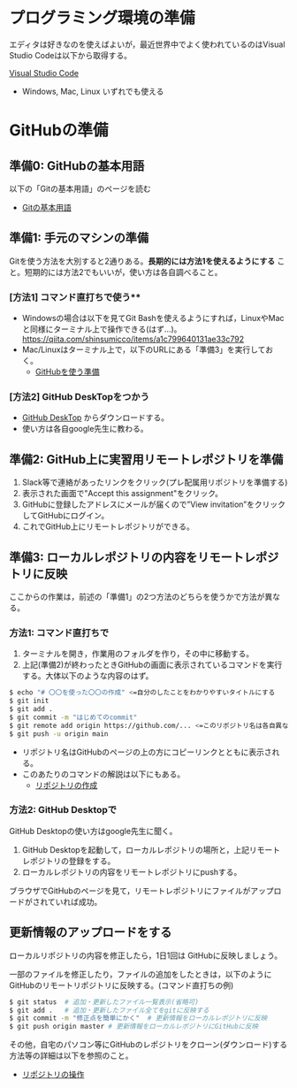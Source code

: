 # プログラミング環境の準備

エディタは好きなのを使えばよいが，最近世界中でよく使われているのはVisual Studio Codeは以下から取得する。

[Visual Studio Code](https://code.visualstudio.com/download)
- Windows, Mac, Linux いずれでも使える


# GitHubの準備

## 準備0: GitHubの基本用語
以下の「Gitの基本用語」のページを読む

- [Gitの基本用語](http://bcl.sci.yamaguchi-u.ac.jp/~jun/notebook/git/intro)

## 準備1: 手元のマシンの準備
Gitを使う方法を大別すると2通りある。**長期的には方法1を使えるようにする** こと。短期的には方法2でもいいが，使い方は各自調べること。

### [方法1] コマンド直打ちで使う**

- Windowsの場合は以下を見てGit Bashを使えるようにすれば，LinuxやMacと同様にターミナル上で操作できる(はず...)。
	https://qiita.com/shinsumicco/items/a1c799640131ae33c792
- Mac/Linuxはターミナル上で，以下のURLにある「準備3」を実行しておく。
	- [GitHubを使う準備](http://bcl.sci.yamaguchi-u.ac.jp/~jun/notebook/git/preparation)

### [方法2] GitHub DeskTopをつかう

- [GitHub DeskTop](https://desktop.github.com/) からダウンロードする。
- 使い方は各自google先生に教わる。

## 準備2: GitHub上に実習用リモートレポジトリを準備

1. Slack等で連絡があったリンクをクリック(プレ配属用リポジトリを準備する)
2. 表示された画面で"Accept this assignment"をクリック。
3. GitHubに登録したアドレスにメールが届くので”View invitation”をクリックしてGitHubにログイン。
3. これでGitHub上にリモートレポジトリができる。


## 準備3: ローカルレポジトリの内容をリモートレポジトリに反映

ここからの作業は，前述の「準備1」の2つ方法のどちらを使うかで方法が異なる。

### 方法1: コマンド直打ちで

1. ターミナルを開き，作業用のフォルダを作り，その中に移動する。
2. 上記(準備2)が終わったときGitHubの画面に表示されているコマンドを実行する。大体以下のような内容のはず。
```bash
$ echo "# 〇〇を使った〇〇の作成" <=自分のしたことをわかりやすいタイトルにする
$ git init
$ git add .
$ git commit -m "はじめてのcommit"
$ git remote add origin https://github.com/... <=このリポジトリ名は各自異なる
$ git push -u origin main
```
- リポジトリ名はGitHubのページの上の方にコピーリンクとともに表示される。
- このあたりのコマンドの解説は以下にもある。
	- [リポジトリの作成](http://bcl.sci.yamaguchi-u.ac.jp/~jun/notebook/git/init)

### 方法2: GitHub Desktopで

GitHub Desktopの使い方はgoogle先生に聞く。

1. GitHub Desktopを起動して，ローカルレポジトリの場所と，上記リモートレポジトリの登録をする。
2. ローカルレポジトリの内容をリモートレポジトリにpushする。

ブラウザでGitHubのページを見て，リモートレポジトリにファイルがアップロードがされていれば成功。


## 更新情報のアップロードをする

ローカルリポジトリの内容を修正したら，1日1回は GitHubに反映しましょう。

一部のファイルを修正したり，ファイルの追加をしたときは，以下のようにGitHubのリモートリポジトリに反映する。(コマンド直打ちの例)

```bash
$ git status  # 追加・更新したファイル一覧表示(省略可)
$ git add .   # 追加・更新したファイル全てをgitに反映する
$ git commit -m "修正点を簡単にかく"  # 更新情報をローカルレポジトリに反映
$ git push origin master # 更新情報をローカルレポジトリにGitHubに反映
```

その他，自宅のパソコン等にGitHubのレポジトリをクローン(ダウンロード)する方法等の詳細は以下を参照のこと。

- [リポジトリの操作](http://bcl.sci.yamaguchi-u.ac.jp/~jun/notebook/git/commands)
